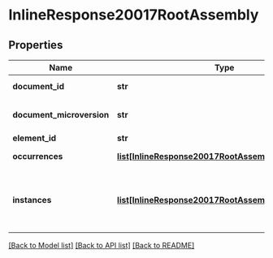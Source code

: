 # InlineResponse20017RootAssembly

## Properties
Name | Type | Description | Notes
------------ | ------------- | ------------- | -------------
**document_id** | **str** | Document ID | [optional] 
**document_microversion** | **str** | Document microversion ID | [optional] 
**element_id** | **str** | Element ID | [optional] 
**occurrences** | [**list[InlineResponse20017RootAssemblyOccurrences]**](InlineResponse20017RootAssemblyOccurrences.md) | Assembly occurrences | [optional] 
**instances** | [**list[InlineResponse20017RootAssemblyInstances]**](InlineResponse20017RootAssemblyInstances.md) | Direct child parts and sub-assemblies of the assembly. | [optional] 

[[Back to Model list]](../README.md#documentation-for-models) [[Back to API list]](../README.md#documentation-for-api-endpoints) [[Back to README]](../README.md)


